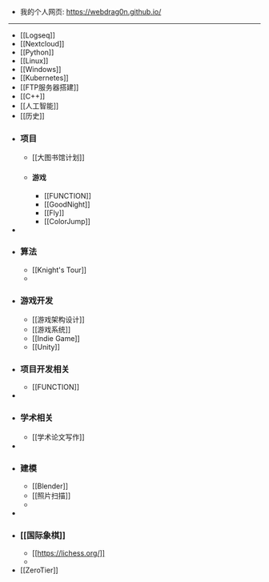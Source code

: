 - 我的个人网页: https://webdrag0n.github.io/
- ---
- [[Logseq]]
- [[Nextcloud]]
- [[Python]]
- [[Linux]]
- [[Windows]]
- [[Kubernetes]]
- [[FTP服务器搭建]]
- [[C++]]
- [[人工智能]]
- [[历史]]
- ### 项目
	- [[大图书馆计划]]
	- #### 游戏
		- [[FUNCTION]]
		- [[GoodNight]]
		- [[Fly]]
		- [[ColorJump]]
-
- ### 算法
	- [[Knight's Tour]]
	-
- ### 游戏开发
	- [[游戏架构设计]]
	- [[游戏系统]]
	- [[Indie Game]]
	- [[Unity]]
- ### 项目开发相关
	- [[FUNCTION]]
-
- ### 学术相关
	- [[学术论文写作]]
-
- ### 建模
	- [[Blender]]
	- [[照片扫描]]
	-
-
- ### [[国际象棋]]
	- [[https://lichess.org/]]
	-
- [[ZeroTier]]